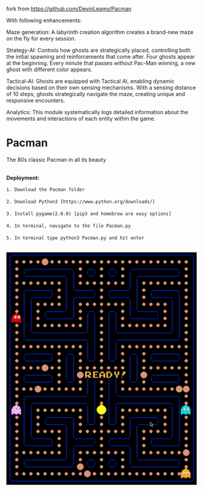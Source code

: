 fork from https://github.com/DevinLeamy/Pacman

With following enhancements:

Maze generation: A labyrinth creation algorithm creates a brand-new maze on the fly for every session.

Strategy-AI: Controls how ghosts are strategically placed, controlling both the initial spawning and reinforcements that come after. Four ghosts appear at the beginning. Every minute that passes without Pac-Man winning, a new ghost with different color appears.

Tactical-AI: Ghosts are equipped with Tactical AI, enabling dynamic decisions based on their own sensing mechanisms. With a sensing distance of 10 steps, ghosts strategically navigate the maze, creating unique and responsive encounters. 

Analytics: This module systematically logs detailed information about the movements and interactions of each entity within the game. 

# Pacman
The 80s classic Pacman in all its beauty <br/> <br/>
<!-- <img src="Pacman/Media/menu.png" alt="Pacman Menu Screen" width="400"/> -->

**Deployment:**
<br/>

    1. Download the Pacman folder
    
    2. Download Python3 [https://www.python.org/downloads/]
    
    3. Install pygame(2.0.0) [pip3 and homebrew are easy options]
    
    4. In terminal, navigate to the file Pacman.py
    
    5. In terminal type python3 Pacman.py and hit enter
<br/>

<img src ="Pacman/Media/newgameplay.gif" alt="Pacman Gameplay" width="600"/>
